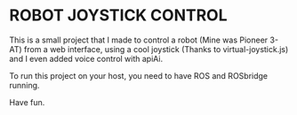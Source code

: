ROBOT JOYSTICK CONTROL
========================================

This is a small project that I made to control a robot (Mine was Pioneer 3-AT) from a web interface, using a cool joystick (Thanks to virtual-joystick.js) and I even added voice control with apiAi.

To run this project on your host, you need to have ROS and ROSbridge running.

Have fun.
